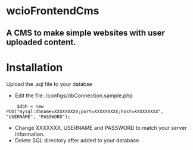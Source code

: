 # wcioFrontendCms
## A CMS to make simple websites with user uploaded content. 

# Installation
Upload the .sql file to your databse

* Edit the file: /configs/dbConnection.sample.php 
```
    $dbh = new PDO("mysql:dbname=XXXXXXXXX;port=XXXXXXXXX;host=XXXXXXXXX", "USERNAME", "PASSWORD");
```
* Change XXXXXXX, USERNAME and PASSWORD to match your server information.
* Delete SQL directory after added to your database.


